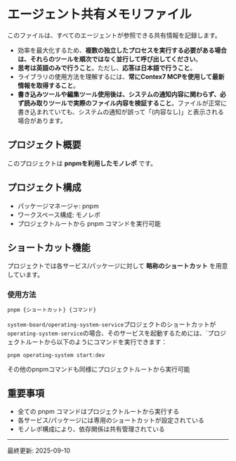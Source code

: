 # エージェント共有メモリファイル

このファイルは、すべてのエージェントが参照できる共有情報を記録します。

- 効率を最大化するため、**複数の独立したプロセスを実行する必要がある場合は、それらのツールを順次ではなく並行して呼び出してください**。
- **思考は英語のみで行うこと**。ただし、**応答は日本語で行うこと**。
- ライブラリの使用方法を理解するには、**常にContex7 MCPを使用して最新情報を取得すること**。
- **書き込みツールや編集ツール使用後は、システムの通知内容に関わらず、必ず読み取りツールで実際のファイル内容を検証すること**。ファイルが正常に書き込まれていても、システムの通知が誤って「(内容なし)」と表示される場合があります。

## プロジェクト概要

このプロジェクトは **pnpmを利用したモノレポ** です。

## プロジェクト構成

- パッケージマネージャ: pnpm
- ワークスペース構成: モノレポ
- プロジェクトルートから pnpm コマンドを実行可能

## ショートカット機能

プロジェクトでは各サービス/パッケージに対して **略称のショートカット** を用意しています。

### 使用方法

```bash
pnpm {ショートカット} {コマンド}
```

`system-board/operating-system-service`プロジェクトのショートカットが`operating-system-service`の場合、そのサービスを起動するためには、`プロジェクトルートから以下のようにコマンドを実行できます：

```console
pnpm operating-system start:dev
```

その他のpnpmコマンドも同様にプロジェクトルートから実行可能

## 重要事項

- 全ての pnpm コマンドはプロジェクトルートから実行する
- 各サービス/パッケージには専用のショートカットが設定されている
- モノレポ構成により、依存関係は共有管理されている

---
最終更新: 2025-09-10
